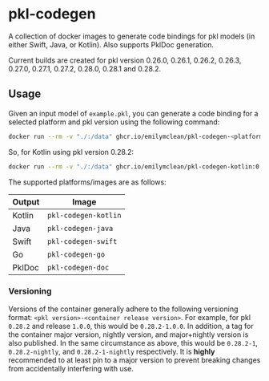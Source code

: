 # pkl-codegen
A collection of docker images to generate code bindings for pkl models (in either Swift, Java, or Kotlin). Also supports PklDoc generation.

Current builds are created for pkl version 0.26.0, 0.26.1, 0.26.2, 0.26.3, 0.27.0, 0.27.1, 0.27.2, 0.28.0, 0.28.1 and 0.28.2.

## Usage
Given an input model of `example.pkl`, you can generate a code binding for a selected platform and pkl version using the following command:

```sh
docker run --rm -v "./:/data" ghcr.io/emilymclean/pkl-codegen-<platform>:<version> /data/example.pkl -o /data/java
```

So, for Kotlin using pkl version 0.28.2:

```sh
docker run --rm -v "./:/data" ghcr.io/emilymclean/pkl-codegen-kotlin:0.28.2 /data/example.pkl -o /data/java
```

The supported platforms/images are as follows:

| Output 	| Image                	|
|--------	|----------------------	|
| Kotlin 	| `pkl-codegen-kotlin` 	|
| Java   	| `pkl-codegen-java`   	|
| Swift  	| `pkl-codegen-swift`  	|
| Go      	| `pkl-codegen-go`  	|
| PklDoc 	| `pkl-codegen-doc`    	|

### Versioning
Versions of the container generally adhere to the following versioning format: `<pkl version>-<container release version>`. For example, for pkl `0.28.2` and release `1.0.0`, this would be `0.28.2-1.0.0`. In addition, a tag for the container major version, nightly version, and major+nightly version is also published. In the same circumstance as above, this would be `0.28.2-1`, `0.28.2-nightly`, and `0.28.2-1-nightly` respectively. It is **highly** recommended to at least pin to a major version to prevent breaking changes from accidentally interfering with use. 